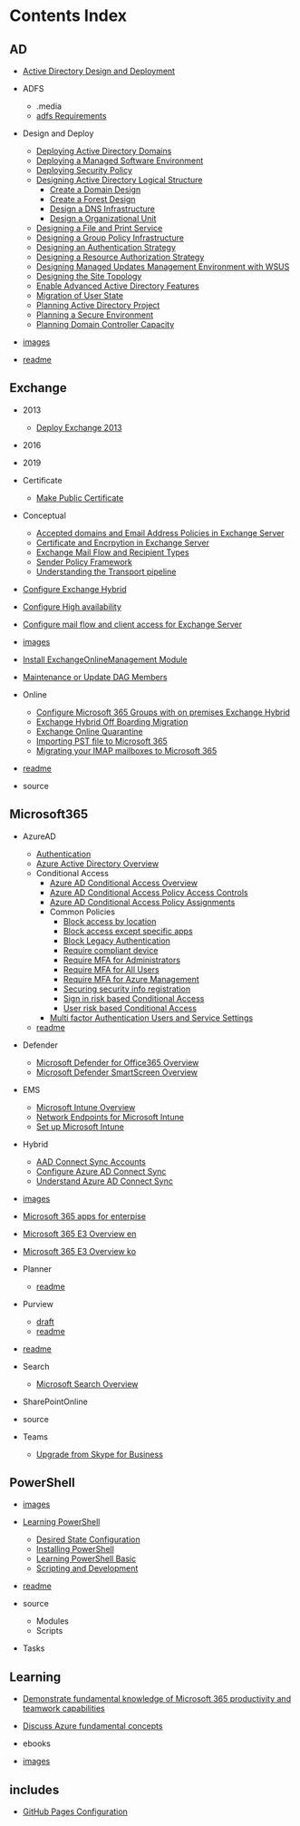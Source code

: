 
# Contents Index


## AD


- [Active Directory Design and Deployment](/AD/Active-Directory-Design-and-Deployment)


- ADFS

	- .media
	- [adfs Requirements](/AD/ADFS/adfs-Requirements)

- Design and Deploy

	- [Deploying Active Directory Domains](/AD/Design-and-Deploy/Deploying-Active-Directory-Domains)
	- [Deploying a Managed Software Environment](/AD/Design-and-Deploy/Deploying-a-Managed-Software-Environment)
	- [Deploying Security Policy](/AD/Design-and-Deploy/Deploying-Security-Policy)
	- [Designing Active Directory Logical Structure](/AD/Design-and-Deploy/Designing-Active-Directory-Logical-Structure)
		- [Create a Domain Design](/AD/Design-and-Deploy/Designing-Active-Directory-Logical-Structure/Create-a-Domain-Design)
		- [Create a Forest Design](/AD/Design-and-Deploy/Designing-Active-Directory-Logical-Structure/Create-a-Forest-Design)
		- [Design a DNS Infrastructure](/AD/Design-and-Deploy/Designing-Active-Directory-Logical-Structure/Design-a-DNS-Infrastructure)
		- [Design a Organizational Unit](/AD/Design-and-Deploy/Designing-Active-Directory-Logical-Structure/Design-a-Organizational-Unit)
	- [Designing a File and Print Service](/AD/Design-and-Deploy/Designing-a-File-and-Print-Service)
	- [Designing a Group Policy Infrastructure](/AD/Design-and-Deploy/Designing-a-Group-Policy-Infrastructure)
	- [Designing an Authentication Strategy](/AD/Design-and-Deploy/Designing-an-Authentication-Strategy)
	- [Designing a Resource Authorization Strategy](/AD/Design-and-Deploy/Designing-a-Resource-Authorization-Strategy)
	- [Designing Managed Updates Management Environment with WSUS](/AD/Design-and-Deploy/Designing-Managed-Updates-Management-Environment-with-WSUS)
	- [Designing the Site Topology](/AD/Design-and-Deploy/Designing-the-Site-Topology)
	- [Enable Advanced Active Directory Features](/AD/Design-and-Deploy/Enable-Advanced-Active-Directory-Features)
	- [Migration of User State](/AD/Design-and-Deploy/Migration-of-User-State)
	- [Planning Active Directory Project](/AD/Design-and-Deploy/Planning-Active-Directory-Project)
	- [Planning a Secure Environment](/AD/Design-and-Deploy/Planning-a-Secure-Environment)
	- [Planning Domain Controller Capacity](/AD/Design-and-Deploy/Planning-Domain-Controller-Capacity)

- [images](/AD/images)


- [readme](/AD/readme)


## Exchange


- 2013

	- [Deploy Exchange 2013](/Exchange/2013/Deploy-Exchange-2013)

- 2016


- 2019


- Certificate

	- [Make Public Certificate](/Exchange/Certificate/Make-Public-Certificate)

- Conceptual

	- [Accepted domains and Email Address Policies in Exchange Server](/Exchange/Conceptual/Accepted-domains-and-Email-Address-Policies-in-Exchange-Server)
	- [Certificate and Encrpytion in Exchange Server](/Exchange/Conceptual/Certificate-and-Encrpytion-in-Exchange-Server)
	- [Exchange Mail Flow and Recipient Types](/Exchange/Conceptual/Exchange-Mail-Flow-and-Recipient-Types)
	- [Sender Policy Framework](/Exchange/Conceptual/Sender-Policy-Framework)
	- [Understanding the Transport pipeline](/Exchange/Conceptual/Understanding-the-Transport-pipeline)

- [Configure Exchange Hybrid](/Exchange/Configure-Exchange-Hybrid)


- [Configure High availability](/Exchange/Configure-High-availability)


- [Configure mail flow and client access for Exchange Server](/Exchange/Configure-mail-flow-and-client-access-for-Exchange-Server)


- [images](/Exchange/images)


- [Install ExchangeOnlineManagement Module](/Exchange/Install-ExchangeOnlineManagement-Module)


- [Maintenance or Update DAG Members](/Exchange/Maintenance-or-Update-DAG-Members)


- Online

	- [Configure Microsoft 365 Groups with on premises Exchange Hybrid](/Exchange/Online/Configure-Microsoft-365-Groups-with-on-premises-Exchange-Hybrid)
	- [Exchange Hybrid Off Boarding Migration](/Exchange/Online/Exchange-Hybrid-Off-Boarding-Migration)
	- [Exchange Online Quarantine](/Exchange/Online/Exchange-Online-Quarantine)
	- [Importing PST file to Microsoft 365](/Exchange/Online/Importing-PST-file-to-Microsoft-365)
	- [Migrating your IMAP mailboxes to Microsoft 365](/Exchange/Online/Migrating-your-IMAP-mailboxes-to-Microsoft-365)

- [readme](/Exchange/readme)


- source


## Microsoft365


- AzureAD

	- [Authentication](/Microsoft365/AzureAD/Authentication)
	- [Azure Active Directory Overview](/Microsoft365/AzureAD/Azure-Active-Directory-Overview)
	- Conditional Access
		- [Azure AD Conditional Access Overview](/Microsoft365/AzureAD/Conditional-Access/Azure-AD-Conditional-Access-Overview)
		- [Azure AD Conditional Access Policy Access Controls](/Microsoft365/AzureAD/Conditional-Access/Azure-AD-Conditional-Access-Policy-Access-Controls)
		- [Azure AD Conditional Access Policy Assignments](/Microsoft365/AzureAD/Conditional-Access/Azure-AD-Conditional-Access-Policy-Assignments)
		- Common Policies
			- [Block access by location](/Microsoft365/AzureAD/Conditional-Access/Common-Policies/Block-access-by-location)
			- [Block access except specific apps](/Microsoft365/AzureAD/Conditional-Access/Common-Policies/Block-access-except-specific-apps)
			- [Block Legacy Authentication](/Microsoft365/AzureAD/Conditional-Access/Common-Policies/Block-Legacy-Authentication)
			- [Require compliant device](/Microsoft365/AzureAD/Conditional-Access/Common-Policies/Require-compliant-device)
			- [Require MFA for Administrators](/Microsoft365/AzureAD/Conditional-Access/Common-Policies/Require-MFA-for-Administrators)
			- [Require MFA for All Users](/Microsoft365/AzureAD/Conditional-Access/Common-Policies/Require-MFA-for-All-Users)
			- [Require MFA for Azure Management](/Microsoft365/AzureAD/Conditional-Access/Common-Policies/Require-MFA-for-Azure-Management)
			- [Securing security info registration](/Microsoft365/AzureAD/Conditional-Access/Common-Policies/Securing-security-info-registration)
			- [Sign in risk based Conditional Access](/Microsoft365/AzureAD/Conditional-Access/Common-Policies/Sign-in-risk-based-Conditional-Access)
			- [User risk based Conditional Access](/Microsoft365/AzureAD/Conditional-Access/Common-Policies/User-risk-based-Conditional-Access)
		- [Multi factor Authentication Users and Service Settings](/Microsoft365/AzureAD/Conditional-Access/Multi-factor-Authentication-Users-and-Service-Settings)
	- [readme](/Microsoft365/AzureAD/readme)

- Defender

	- [Microsoft Defender for Office365 Overview](/Microsoft365/Defender/Microsoft-Defender-for-Office365-Overview)
	- [Microsoft Defender SmartScreen Overview](/Microsoft365/Defender/Microsoft-Defender-SmartScreen-Overview)

- EMS

	- [Microsoft Intune Overview](/Microsoft365/EMS/Microsoft-Intune-Overview)
	- [Network Endpoints for Microsoft Intune](/Microsoft365/EMS/Network-Endpoints-for-Microsoft-Intune)
	- [Set up Microsoft Intune](/Microsoft365/EMS/Set-up-Microsoft-Intune)

- Hybrid

	- [AAD Connect Sync Accounts](/Microsoft365/Hybrid/AAD-Connect-Sync-Accounts)
	- [Configure Azure AD Connect Sync](/Microsoft365/Hybrid/Configure-Azure-AD-Connect-Sync)
	- [Understand Azure AD Connect Sync](/Microsoft365/Hybrid/Understand-Azure-AD-Connect-Sync)

- [images](/Microsoft365/images)


- [Microsoft 365 apps for enterpise](/Microsoft365/Microsoft-365-apps-for-enterpise)


- [Microsoft 365 E3 Overview en](/Microsoft365/Microsoft-365-E3-Overview-en)


- [Microsoft 365 E3 Overview ko](/Microsoft365/Microsoft-365-E3-Overview-ko)


- Planner

	- [readme](/Microsoft365/Planner/readme)

- Purview

	- [draft](/Microsoft365/Purview/draft)
	- [readme](/Microsoft365/Purview/readme)

- [readme](/Microsoft365/readme)


- Search

	- [Microsoft Search Overview](/Microsoft365/Search/Microsoft-Search-Overview)

- SharePointOnline


- source


- Teams

	- [Upgrade from Skype for Business](/Microsoft365/Teams/Upgrade-from-Skype-for-Business)

## PowerShell


- [images](/PowerShell/images)


- [Learning PowerShell](/PowerShell/Learning-PowerShell)

	- [Desired State Configuration](/PowerShell/Learning-PowerShell/Desired-State-Configuration)
	- [Installing PowerShell](/PowerShell/Learning-PowerShell/Installing-PowerShell)
	- [Learning PowerShell Basic](/PowerShell/Learning-PowerShell/Learning-PowerShell-Basic)
	- [Scripting and Development](/PowerShell/Learning-PowerShell/Scripting-and-Development)

- [readme](/PowerShell/readme)


- source

	- Modules
	- Scripts

- Tasks


## Learning


- [Demonstrate fundamental knowledge of Microsoft 365 productivity and teamwork capabilities](/Learning/Demonstrate-fundamental-knowledge-of-Microsoft-365-productivity-and-teamwork-capabilities)


- [Discuss Azure fundamental concepts](/Learning/Discuss-Azure-fundamental-concepts)


- ebooks


- [images](/Learning/images)


## includes


- [GitHub Pages Configuration](/includes/GitHub-Pages-Configuration)

